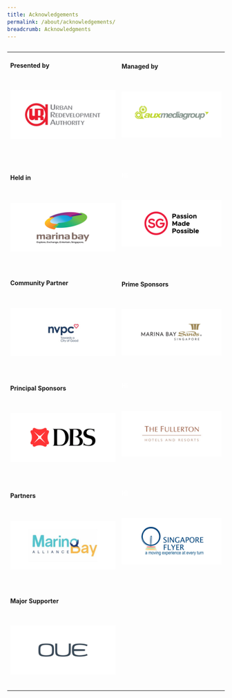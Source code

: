 ```yaml
---
title: Acknowledgements
permalink: /about/acknowledgements/
breadcrumb: Acknowledgments 
---
```

<table class="table-v">

<table style="width:100%">
    
<tr>
    <td>
      <h4>Presented by</h4>
      <br>
      <p><a href="https://www.ura.gov.sg/Corporate"><img src="https://github.com/isomerpages/ura-mbsc2021/blob/staging/images/ura.JPEG?raw=true" alt="Image of URA Logo"></a></p>
      <br>
      <br> 
    </td>
    <td>
      <h4>Managed by</h4>
      <br>
      <p><a href="http://www.aux.com.sg/"><img src="https://github.com/isomerpages/ura-mbsc2021/blob/staging/images/aux.JPEG?raw=true" alt="Image of AUX Logo"></a></p>
      <br>
      <br>    
<tr>
    <td>
      <h4>Held in</h4>
      <br>
      <p><a href="https://www.ura.gov.sg/Corporate/Get-Involved/Shape-A-Distinctive-City/Explore-Our-City/Marina-Bay"><img src="https://github.com/isomerpages/ura-mbsc2021/blob/staging/images/mbl.JPEG?raw=true" alt="Image of MBS Logo"></a></p>
    <br>
    </td>
    <td>
      <h4><font color="white">Hi</font></h4> 
      <br>
      <p><a href="https://www.stb.gov.sg/content/stb/en.html"><img src="https://github.com/isomerpages/ura-mbsc2021/blob/staging/images/pmp.JPEG?raw=true" alt="Image of STB Logo"></a></p>
      <br>
      <br>   
<tr>
    <td>
      <h4>Community Partner</h4>
      <br>
      <p><a href="https://cityofgood.sg/"><img src="https://github.com/isomerpages/ura-mbsc2021/blob/staging/images/nvpc.JPEG?raw=true" alt="Image of nvpc Logo"></a></p>
      <br>
      </td>
      <td>
      <h4>Prime Sponsors</h4>
      <br>
      <p><a href="https://www.marinabaysands.com/"><img src="https://github.com/isomerpages/ura-mbsc2021/blob/staging/images/mbsh.JPEG?raw=true" alt="Image of MBS hotel Logo"></a></p>
      <br>
<tr>   
    <td>
      <h4>Principal Sponsors</h4>
      <br>
      <p><a href="https://www.dbs.com/default.page?gclsrc=aw.ds&&scp=true&gclid=EAIaIQobChMIv5fMjOnA5QIVRyUrCh1DtAEAEAAYASAAEgI_VfD_BwE"><img src="https://github.com/isomerpages/ura-mbsc2021/blob/staging/images/dbs.JPEG?raw=true" alt="Image of DBS Logo"></a></p>
    <br>
    </td>
    <td>
      <h4><font color="white">Hi</font></h4>   
      <br>
      <p><a href="https://www.fullertonhotels.com/"><img src="https://github.com/isomerpages/ura-mbsc2021/blob/staging/images/ful.JPEG?raw=true" alt="Image of fullerton Logo"></a></p>
      <br>
      <br> 
<tr>        
    <td>
      <h4>Partners</h4>
      <br>
      <p><a href="https://marinabayalliance.com/"><img src="https://github.com/isomerpages/ura-mbsc2021/blob/staging/images/mba.JPEG?raw=true" alt="Image of marina bay alliance Logo"></a></p>
      <br>
    </td>
    <td>
      <h4><font color="white">Hi</font></h4>  
      <br>
      <p><a href="https://www.singaporeflyer.com/"><img src="https://github.com/isomerpages/ura-mbsc2021/blob/staging/images/sf.JPEG?raw=true" alt="Image of sg flyer Logo"></a></p>
      <br>
      <br> 
     <tr>   
    <td>
      <h4>Major Supporter</h4>
      <br>
      <p><a href="https://oue.com.sg/"><img src="https://github.com/isomerpages/ura-mbsc2021/blob/staging/images/oue.JPEG?raw=true" alt="Image of OUE Logo"></a></p>
    <br>
       
